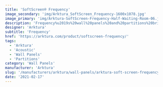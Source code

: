 ```yaml
---
title: 'SoftScreen® Frequency'
image_secondary: 'img/Arktura_SoftScreen_Frequency-1600x1078.jpg'
image_primary: 'img/Arktura-SoftScreen-Frequency-Half-Waiting-Room-06.jpg'
description: 'Frequency%u2019s%20wall%20panels%20and%20partitions%20bring%20the%20digital%20world%20into%20reality.%20With%20a%20design%20that%20starts%20off%20intense%20and%20fades%20away%2C%20you%20can%20create%20a%20dynamic%20pattern%20that%u2019s%20sure%20to%20catch%20eyes.%20These%20panels%20can%20be%20either%20fixed%20into%20place%20cable%20hung%2C%20wall%20mounted%2C%20or%20set%20on%20a%20track%20to%20serve%20as%20operable%20dividers.%20No%20matter%20how%20they%20are%20mounted%2C%20you%u2019ll%20get%20targeted%20sound%20control%20where%20you%20need%20it%20due%20to%20their%20Soft%20Sound%20material.%20Frequency%20is%20available%20in%20full%20and%20half%20pattern%20panels%20to%20provide%20flexibility%20in%20acoustic%20performance%20and%20peace%20of%20mind.%20%A0'
designer: 'Arktura'
subtitle: 'Frequency'
href: 'https://arktura.com/product/softscreen-frequency/'
tags:
  - 'Arktura'
  - 'Acoustic'
  - 'Wall Panels'
  - 'Partitions'
category: 'Wall Panels'
manufacturer: 'Arktura'
slug: '/manufacturers/arktura/wall-panels/arktura-soft-screen-frequency'
date: '2021-02-17'
---
```

